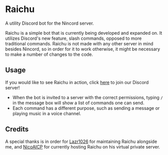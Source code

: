 # Raichu
A utility Discord bot for the Nincord server.

Raichu is a simple bot that is currently being developed and expanded on. It utilizes Discord's new feature, slash commands, opposed to more traditional commands. Raichu is not made with any other server in mind besides Nincord, so in order for it to work otherwise, it might be necessary to make a number of changes to the code.

## Usage
If you would like to see Raichu in action, click [here](https://discord.gg/mYjeaZQ) to join our Discord server!
- When the bot is invited to a server with the correct permissions, typing `/` in the message box will show a list of commands one can send.
- Each command has a different purpose, such as sending a message or playing music in a voice channel.

## Credits
A special thanks is in order for [Lazr1026](https://github.com/Lazr1026) for maintaining Raichu alongside me, and [NicoAICP](https://github.com/NicoAICP) for currently hosting Raichu on his virtual private server.